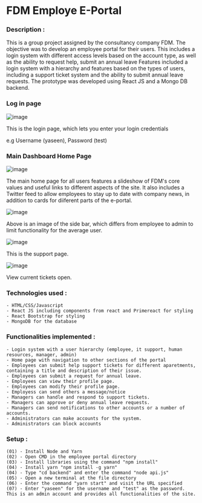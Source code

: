 # FDM Employe E-Portal

### Description :
This is a group project assigned by the consultancy company FDM. The objective was to develop an employee portal for their users. 
This includes a login system with different access levels based on the account type, as well as the ability to request help, submit an annual leave
Features included a login system with a hierarchy and features based on the types of users, including a support ticket system and the ability to submit annual leave requests. 
The prototype was developed using React JS and a Mongo DB backend.

### Log in page

![image](https://user-images.githubusercontent.com/56612823/231566196-46dc5418-c79d-4454-9ce1-ecf66d8d7ea0.png)

This is the login page, which lets you enter your login credentials

e.g Username (yaseen), Password (test)

### Main Dashboard Home Page

![image](https://user-images.githubusercontent.com/56612823/231566398-b6c8059d-ea3d-4cfa-ab55-2938af9b3eec.png)

The main home page for all users features a slideshow of FDM's core values and useful links to different aspects of the site. It also includes a Twitter feed to allow employees to stay up to date with company news, in addition to cards for diiferent parts of the e-portal.

![image](https://user-images.githubusercontent.com/56612823/231569962-bbc0a188-8374-4ac5-a99b-3409e63bebe9.png)

Above is an image of the side bar, which differs from employee to admin to limit functionality for the average user.

![image](https://user-images.githubusercontent.com/56612823/231571178-7c363feb-6b20-4130-9896-d6d16a98835f.png)

This is the support page.

![image](https://user-images.githubusercontent.com/56612823/231571279-b1030a41-9b15-4332-b395-0f1c3d50c936.png)

View current tickets open.

### Technologies used :
    - HTML/CSS/Javascript
    - React JS including components from react and Primereact for styling 
    - React Bootstrap for styling
    - MongoDB for the database
    
### Functionalities implemented :
    - Login system with a user hierarchy (employee, it support, human resources, manager, admin)
    - Home page with navigation to other sections of the portal
    - Employees can submit help support tickets for different aparetments, containing a title and description of their issue.
    - Employees can submit a request for annual leave.
    - Employees can view their profile page.
    - Employees can modify their profile page.
    - Employess can send others a message/notice
    - Managers can handle and respond to support tickets.
    - Managers can approve or deny annual leave requests.
    - Managers can send notifications to other accounts or a number of accounts.
    - Administrators can make accounts for the system.
    - Administrators can block accounts

### Setup :
    (01) - Install Node and Yarn
    (02) - Open CMD in the employee portal directory
    (03) - Install libraries using the command "npm install"
    (04) - Install yarn "npm install -g yarn"
    (04) - Type "cd backend" and enter the command "node api.js"
    (05) - Open a new terminal at the file directory
    (06) - Enter the command "yarn start" and visit the URL specified
    (07) - Enter "yaseen" for the username and "test" as the password. This is an admin account and provides all functionalities of the site.
